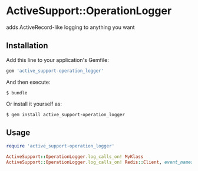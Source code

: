 # ActiveSupport::OperationLogger

adds ActiveRecord-like logging to anything you want

## Installation

Add this line to your application's Gemfile:

```ruby
gem 'active_support-operation_logger'
```

And then execute:

    $ bundle

Or install it yourself as:

    $ gem install active_support-operation_logger

## Usage

```rb
require 'active_support-operation_logger'

ActiveSupport::OperationLogger.log_calls_on! MyKlass
ActiveSupport::OperationLogger.log_calls_on! Redis::Client, event_namespace: 'redis', only: :call
```

